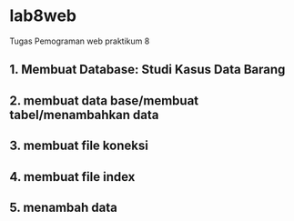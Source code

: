 # lab8web
Tugas Pemograman web praktikum 8

## 1. Membuat Database: Studi Kasus Data Barang
## 2. membuat data base/membuat tabel/menambahkan data
## 3. membuat file koneksi
## 4. membuat file index
## 5. menambah data
